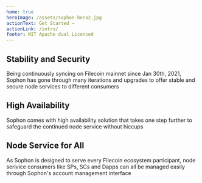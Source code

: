 ```yaml
---
home: true
heroImage: /assets/sophon-hero2.jpg
actionText: Get Started →
actionLink: /intro/
footer: MIT Apache dual Licensed 
---
```


<div class="features">
  <div class="feature">
    <h2>Stability and Security</h2>
    <p>Being continuously syncing on Filecoin mainnet since Jan 30th, 2021, Sophon has gone through many iterations and upgrades to offer stable and secure node services to different consumers</p>
  </div>
  
  <div class="feature">
    <h2>High Availability</h2>
    <p>Sophon comes with high availability solution that takes one step further to safeguard the continued node service without hiccups</p>
  </div>
  
  <div class="feature">
    <h2>Node Service for All</h2>
    <p>As Sophon is designed to serve every Filecoin ecosystem participant, node serivice consumers like SPs, SCs and Dapps can all be managed easily through Sophon's account management interface</p>
  </div>
</div>
